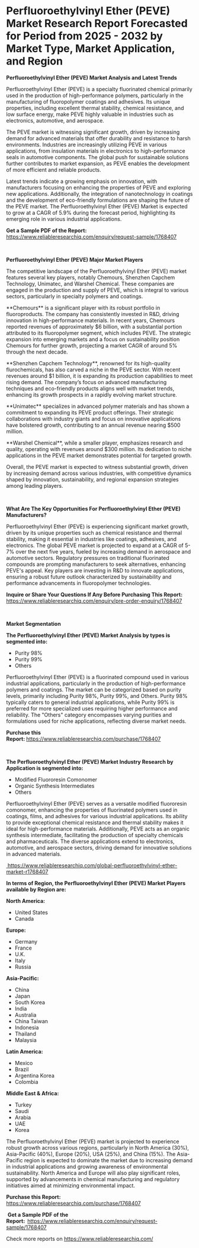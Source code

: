 <p><h1>Perfluoroethylvinyl Ether (PEVE) Market Research Report Forecasted for Period from 2025 -  2032 by Market Type, Market Application, and Region</h1></p><p><strong>Perfluoroethylvinyl Ether (PEVE) Market Analysis and Latest Trends</strong></p>
<p><p>Perfluoroethylvinyl Ether (PEVE) is a specialty fluorinated chemical primarily used in the production of high-performance polymers, particularly in the manufacturing of fluoropolymer coatings and adhesives. Its unique properties, including excellent thermal stability, chemical resistance, and low surface energy, make PEVE highly valuable in industries such as electronics, automotive, and aerospace.</p><p>The PEVE market is witnessing significant growth, driven by increasing demand for advanced materials that offer durability and resistance to harsh environments. Industries are increasingly utilizing PEVE in various applications, from insulation materials in electronics to high-performance seals in automotive components. The global push for sustainable solutions further contributes to market expansion, as PEVE enables the development of more efficient and reliable products.</p><p>Latest trends indicate a growing emphasis on innovation, with manufacturers focusing on enhancing the properties of PEVE and exploring new applications. Additionally, the integration of nanotechnology in coatings and the development of eco-friendly formulations are shaping the future of the PEVE market. The Perfluoroethylvinyl Ether (PEVE) Market is expected to grow at a CAGR of 5.9% during the forecast period, highlighting its emerging role in various industrial applications.</p></p>
<p><strong>Get a Sample PDF of the Report:&nbsp;</strong> <a href="https://www.reliableresearchiq.com/enquiry/request-sample/1768407?utm_campaign=2271&utm_medium=2&utm_source=Github&utm_content=ia&utm_term=02022025&utm_id=perfluoroethylvinyl-ether-peve">https://www.reliableresearchiq.com/enquiry/request-sample/1768407</a></p>
<p>&nbsp;</p>
<p><strong>Perfluoroethylvinyl Ether (PEVE) Major Market Players</strong></p>
<p><p>The competitive landscape of the Perfluoroethylvinyl Ether (PEVE) market features several key players, notably Chemours, Shenzhen Capchem Technology, Unimatec, and Warshel Chemical. These companies are engaged in the production and supply of PEVE, which is integral to various sectors, particularly in specialty polymers and coatings.</p><p>**Chemours** is a significant player with its robust portfolio in fluoroproducts. The company has consistently invested in R&D, driving innovation in high-performance materials. In recent years, Chemours reported revenues of approximately $6 billion, with a substantial portion attributed to its fluoropolymer segment, which includes PEVE. The strategic expansion into emerging markets and a focus on sustainability position Chemours for further growth, projecting a market CAGR of around 5% through the next decade.</p><p>**Shenzhen Capchem Technology**, renowned for its high-quality flurochemicals, has also carved a niche in the PEVE sector. With recent revenues around $1 billion, it is expanding its production capabilities to meet rising demand. The company’s focus on advanced manufacturing techniques and eco-friendly products aligns well with market trends, enhancing its growth prospects in a rapidly evolving market structure.</p><p>**Unimatec** specializes in advanced polymer materials and has shown a commitment to expanding its PEVE product offerings. Their strategic collaborations with industry giants and focus on innovative applications have bolstered growth, contributing to an annual revenue nearing $500 million. </p><p>**Warshel Chemical**, while a smaller player, emphasizes research and quality, operating with revenues around $300 million. Its dedication to niche applications in the PEVE market demonstrates potential for targeted growth.</p><p>Overall, the PEVE market is expected to witness substantial growth, driven by increasing demand across various industries, with competitive dynamics shaped by innovation, sustainability, and regional expansion strategies among leading players.</p></p>
<p>&nbsp;</p>
<p><strong>What Are The Key Opportunities For Perfluoroethylvinyl Ether (PEVE) Manufacturers?</strong></p>
<p><p>Perfluoroethylvinyl Ether (PEVE) is experiencing significant market growth, driven by its unique properties such as chemical resistance and thermal stability, making it essential in industries like coatings, adhesives, and electronics. The global PEVE market is projected to expand at a CAGR of 5-7% over the next five years, fueled by increasing demand in aerospace and automotive sectors. Regulatory pressures on traditional fluorinated compounds are prompting manufacturers to seek alternatives, enhancing PEVE's appeal. Key players are investing in R&D to innovate applications, ensuring a robust future outlook characterized by sustainability and performance advancements in fluoropolymer technologies.</p></p>
<p><strong>Inquire or Share Your Questions If Any Before Purchasing This Report:</strong> <a href="https://www.reliableresearchiq.com/enquiry/pre-order-enquiry/1768407?utm_campaign=2271&utm_medium=2&utm_source=Github&utm_content=ia&utm_term=02022025&utm_id=perfluoroethylvinyl-ether-peve">https://www.reliableresearchiq.com/enquiry/pre-order-enquiry/1768407</a></p>
<p>&nbsp;</p>
<p><strong>Market Segmentation</strong></p>
<p><strong>The Perfluoroethylvinyl Ether (PEVE) Market Analysis by types is segmented into:</strong></p>
<p><ul><li>Purity 98%</li><li>Purity 99%</li><li>Others</li></ul></p>
<p><p>Perfluoroethylvinyl Ether (PEVE) is a fluorinated compound used in various industrial applications, particularly in the production of high-performance polymers and coatings. The market can be categorized based on purity levels, primarily including Purity 98%, Purity 99%, and Others. Purity 98% typically caters to general industrial applications, while Purity 99% is preferred for more specialized uses requiring higher performance and reliability. The "Others" category encompasses varying purities and formulations used for niche applications, reflecting diverse market needs.</p></p>
<p><strong>Purchase this Report:&nbsp;</strong><a href="https://www.reliableresearchiq.com/purchase/1768407?utm_campaign=2271&utm_medium=2&utm_source=Github&utm_content=ia&utm_term=02022025&utm_id=perfluoroethylvinyl-ether-peve">https://www.reliableresearchiq.com/purchase/1768407</a></p>
<p>&nbsp;</p>
<p><strong>The Perfluoroethylvinyl Ether (PEVE) Market Industry Research by Application is segmented into:</strong></p>
<p><ul><li>Modified Fluororesin Comonomer</li><li>Organic Synthesis Intermediates</li><li>Others</li></ul></p>
<p><p>Perfluoroethylvinyl Ether (PEVE) serves as a versatile modified fluororesin comonomer, enhancing the properties of fluorinated polymers used in coatings, films, and adhesives for various industrial applications. Its ability to provide exceptional chemical resistance and thermal stability makes it ideal for high-performance materials. Additionally, PEVE acts as an organic synthesis intermediate, facilitating the production of specialty chemicals and pharmaceuticals. The diverse applications extend to electronics, automotive, and aerospace sectors, driving demand for innovative solutions in advanced materials.</p></p>
<p><a href="https://www.reliableresearchiq.com/global-perfluoroethylvinyl-ether-market-r1768407?utm_campaign=2271&utm_medium=2&utm_source=Github&utm_content=ia&utm_term=02022025&utm_id=perfluoroethylvinyl-ether-peve">&nbsp;https://www.reliableresearchiq.com/global-perfluoroethylvinyl-ether-market-r1768407</a></p>
<p><strong>In terms of Region, the Perfluoroethylvinyl Ether (PEVE) Market Players available by Region are:</strong></p>
<p>
    <p> <strong> North America: </strong>
        <ul>
            <li>United States</li>
            <li>Canada</li>
        </ul>
        </p> 
    <p> <strong> Europe: </strong>
        <ul>
            <li>Germany</li>
            <li>France</li>
            <li>U.K.</li>
            <li>Italy</li>
            <li>Russia</li>
        </ul>
        </p> 
    <p> <strong> Asia-Pacific: </strong>
        <ul>
            <li>China</li>
            <li>Japan</li>
            <li>South Korea</li>
            <li>India</li>
            <li>Australia</li>
            <li>China Taiwan</li>
            <li>Indonesia</li>
            <li>Thailand</li>
            <li>Malaysia</li>
        </ul>
        </p> 
    <p> <strong> Latin America: </strong>
        <ul>
            <li>Mexico</li>
            <li>Brazil</li>
            <li>Argentina Korea</li>
            <li>Colombia</li>
        </ul>
        </p> 
    <p> <strong> Middle East & Africa: </strong>
        <ul>
            <li>Turkey</li>
            <li>Saudi</li>
            <li>Arabia</li>
            <li>UAE</li>
            <li>Korea</li>
        </ul>
    </p>
    </p>
<p><p>The Perfluoroethylvinyl Ether (PEVE) market is projected to experience robust growth across various regions, particularly in North America (30%), Asia-Pacific (40%), Europe (20%), USA (25%), and China (15%). The Asia-Pacific region is expected to dominate the market due to increasing demand in industrial applications and growing awareness of environmental sustainability. North America and Europe will also play significant roles, supported by advancements in chemical manufacturing and regulatory initiatives aimed at minimizing environmental impact.</p></p>
<p><strong>Purchase this Report: </strong><a href="https://www.reliableresearchiq.com/purchase/1768407?utm_campaign=2271&utm_medium=2&utm_source=Github&utm_content=ia&utm_term=02022025&utm_id=perfluoroethylvinyl-ether-peve">https://www.reliableresearchiq.com/purchase/1768407</a></p>
<p>&nbsp;<strong>Get a Sample PDF of the Report:&nbsp;&nbsp;</strong><a href="https://www.reliableresearchiq.com/enquiry/request-sample/1768407?utm_campaign=2271&utm_medium=2&utm_source=Github&utm_content=ia&utm_term=02022025&utm_id=perfluoroethylvinyl-ether-peve">https://www.reliableresearchiq.com/enquiry/request-sample/1768407</a></p>
<p><strong></strong></p>
<p>Check more reports on <a href="https://www.reliableresearchiq.com/?utm_campaign=2271&utm_medium=2&utm_source=Github&utm_content=ia&utm_term=02022025&utm_id=perfluoroethylvinyl-ether-peve">https://www.reliableresearchiq.com/</a></p>